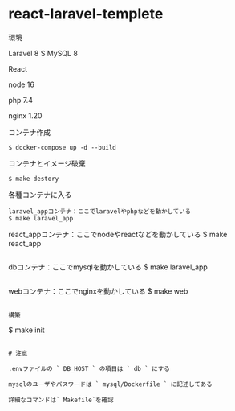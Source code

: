 # react-laravel-templete

環境

Laravel 8
S
MySQL 8

React

node 16

php 7.4

nginx 1.20

コンテナ作成

```
$ docker-compose up -d --build
```

コンテナとイメージ破棄

```
$ make destory
```

各種コンテナに入る

```
laravel_appコンテナ：ここでlaravelやphpなどを動かしている
$ make laravel_app
```

react_appコンテナ：ここでnodeやreactなどを動かしている
$ make react_app
```
```
dbコンテナ：ここでmysqlを動かしている
$ make laravel_app
```

```
webコンテナ：ここでnginxを動かしている
$ make web
```

構築

```
$ make init
```

# 注意

.envファイルの ` DB_HOST ` の項目は ` db ` にする

mysqlのユーザやパスワードは ` mysql/Dockerfile ` に記述してある

詳細なコマンドは` Makefile`を確認